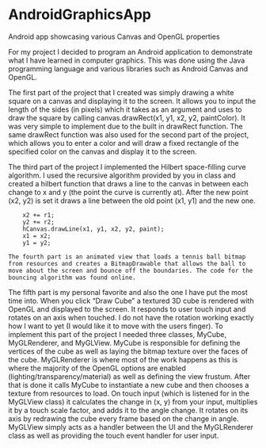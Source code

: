 AndroidGraphicsApp
==================

Android app showcasing various Canvas and OpenGL properties


For my project I decided to program an Android application to demonstrate what I have learned in computer graphics. This was done using the Java programming language and various libraries such as Android Canvas and OpenGL. 

The first part of the project that I created was simply drawing a white square on a canvas and displaying it to the screen. It allows you to input the length of the sides (in pixels) which it takes as an argument and uses to draw the square by calling canvas.drawRect(x1, y1, x2, y2, paintColor). It was very simple to implement due to the built in drawRect function. The same drawRect function was also used for the second part of the project, which allows you to enter a color and will draw a fixed rectangle of the specified color on the canvas and display it to the screen.

The third part of the project I implemented the Hilbert space-filling curve algorithm. I used the recursive algorithm provided by you in class and created a hilbert function that draws a line to the canvas in between each change to x and y (the point the curve is currently at). After the new point (x2, y2) is set it draws a line between the old point (x1, y1) and the new one.

        x2 += r1;
        y2 += r2;
        hCanvas.drawLine(x1, y1, x2, y2, paint);
        x1 = x2;
        y1 = y2;

	The fourth part is an animated view that loads a tennis ball bitmap from resources and creates a BitmapDrawable that allows the ball to move about the screen and bounce off the boundaries. The code for the bouncing algorithm was found online.
	
The fifth part is my personal favorite and also the one I have put the most time into. When you click “Draw Cube” a textured 3D cube is rendered with OpenGL and displayed to the screen. It responds to user touch input and rotates on an axis when touched. I do not have the rotation working exactly how I want to yet (I would like it to move with the users finger). To implement this part of the project I needed three classes, MyCube, MyGLRenderer, and MyGLView. MyCube is responsible for defining the vertices of the cube as well as laying the bitmap texture over the faces of the cube. MyGLRenderer is where most of the work happens as this is where the majority of the OpenGL options are enabled (lighting/transparency/material) as well as defining the view frustum. After that is done it calls MyCube to instantiate a new cube and then chooses a texture from resources to load. On touch input (which is listened for in the MyGLView class) it calculates the change in (x, y) from your input, multiplies it by a touch scale factor, and adds it to the angle change. It rotates on its axis by redrawing the cube every frame based on the change in angle. MyGLView simply acts as a handler between the UI and the MyGLRenderer class as well as providing the touch event handler for user input.
